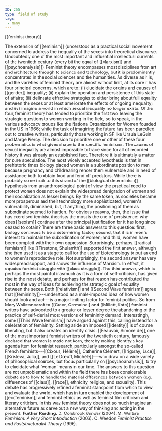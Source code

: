 ```yaml
---
ID: 255
type: field of study
tags: 
 - many
---
```


[[feminist theory]]

 The
extension of [[feminism]]
(understood as a practical social movement concerned to address the
inequality of the sexes) into theoretical discourse. Undoubtedly one of
the most important and influential intellectual currents of the
twentieth century (every bit the equal of
[[Marxism]] and
[[psychoanalysis]]), Feminist
theory encompasses most disciplines from art and architecture through to
science and technology, but it is predominantly concentrated in the
social sciences and the humanities. As diverse as it is, and the
varieties of feminist theory are almost without limit, at its core it
has four principal concerns, which are to: (i) elucidate the origins and
causes of [[gender]]
inequality; (ii) explain the operation and persistence of this state of
affairs; (iii) delineate effective strategies to either bring about full
equality between the sexes or at least ameliorate the effects of ongoing
inequality; and (iv) imagine a world in which sexual inequality no
longer exists. Of the four, feminist theory has tended to prioritize the
first two, leaving the strategic questions to women working in the
field, so to speak, in the various advocacy groups like the National
Organization for Women founded in the US in 1966; while the task of
imagining the future has been parcelled out to creative writers,
particularly those working in SF like Ursula LeGuin and Marge Piercy.
The decision to prioritize one or other of these four problematics is
what gives shape to the specific feminisms.
The causes of sexual inequality are almost impossible to trace since for
all of recorded history it was already an established fact. Therefore it
is ultimately a matter for pure speculation. The most widely accepted
hypothesis is that in prehistoric times biology placed women in a
subordinate position to men because pregnancy and childrearing render
them vulnerable and in need of assistance both to obtain food and fend
off predators. While there is probably some truth to this strand of the
[[biological determinism]]
hypothesis from an anthropological point of view, the practical need to
protect women does not explain the widespread denigration of women and
their socialization as lesser beings. By the same token, as societies
became more prosperous and their technology more sophisticated, women's
vulnerability diminished, but, if anything, the positioning of them as
subordinate seemed to harden. For obvious reasons, then, the issue that
has exercised feminist theorists the most is the one of persistence: why
does [[sexism]] continue
after the principal justification for it has long since ceased to
obtain?
There are three basic answers to this question: first, biology continues
to be a determining factor; second, that it is in men's interest to
maintain the subordination of women; and third, women have been
complicit with their own oppression. Surprisingly, perhaps, [[radical feminism]] like [[Firestone, Shulamith]] supported the
first answer, although she then used it as a stage to call for the use
of biotechnology to put an end to women's reproductive role. Not
surprisingly, the second answer has very widespread support, and shows
the influence of Marxism. In effect, it equates feminist struggle with
[[class struggle]]. The third
answer, which is perhaps the most painful inasmuch as it is a form of
self-criticism, has given rise to the most debate, and perhaps for that
reason has contributed the most in the way of ideas for achieving the
strategic goal of equality between the sexes. Both [[relativism]] and [[Second Wave feminism]] agree that
[[femininity]]---understood
as a male-imposed ideal of how women should look and act---is a major
limiting factor for feminist politics. So from Mary Wollstonecraft to
[[Greer, Germaine]] and [[Millett, Kate]] feminist writers
have advocated to a greater or lesser degree the abandoning of the
practice of self-denial most versions of femininity demand.
Interestingly, some [[Third Wave feminism]] have argued
against this, calling instead for a celebration of femininity.
Setting aside an imposed
[[identity]] is of course
liberating, but it also creates an identity crisis. [[Beauvoir, Simone de]], one of the most
important feminist writers of the twentieth century, famously declared
that woman is made not born, thereby making identity a key agenda item
for feminist research, particularly amongst the so-called French
feminists---[[Cixous, Hélène]], Catherine Clément,
[[Irigaray, Luce]], [[Kristeva, Julia]], and [[Le Dœuff, Michèle]]---who draw on a
wide variety of philosophical sources, but focus particularly on
[[psychoanalysis]], to try to
elucidate what 'woman' means in our time. The answers to this question
are not unproblematic and within the field there has been considerable
debate as to how to handle the material differences between women (e.g.
differences of [[class]],
[[race]], ethnicity,
religion, and sexuality). This debate has progressively refined a
feminist standpoint from which to view and evaluate the world, which has
in turn enabled the development of
[[ecofeminism]] and feminist
ethics as well as feminist film criticism and literary criticism. In
this way feminist theory does not so much imagine an alternative future
as carve out a new way of thinking and acting in the present.
**Further Reading:** C. Colebrook *Gender* (2004).
M. Walters *Feminism: A Very Short Introduction* (2006).
C. Weedon *Feminist Practice and Poststructuralist Theory* (1996).
